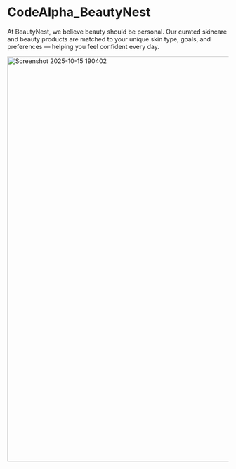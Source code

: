 # CodeAlpha_BeautyNest
At BeautyNest, we believe beauty should be personal. Our curated skincare and beauty products are matched to your unique skin type, goals, and preferences — helping you feel confident every day.

<img width="1893" height="923" alt="Screenshot 2025-10-15 190402" src="https://github.com/user-attachments/assets/bb69c4eb-d7f5-4984-bc0a-34440a467918" />
